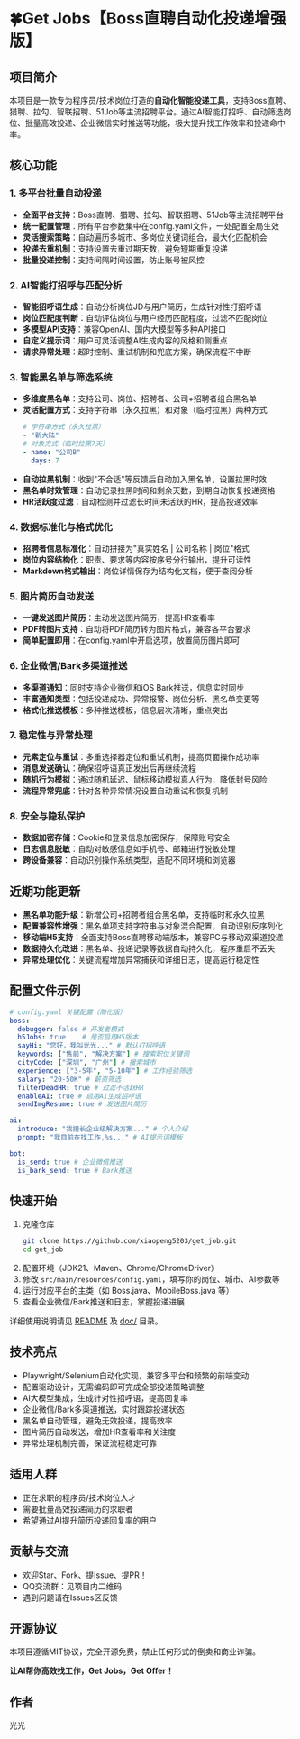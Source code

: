 # 🍀Get Jobs【Boss直聘自动化投递增强版】

## 项目简介

本项目是一款专为程序员/技术岗位打造的**自动化智能投递工具**，支持Boss直聘、猎聘、拉勾、智联招聘、51Job等主流招聘平台。通过AI智能打招呼、自动筛选岗位、批量高效投递、企业微信实时推送等功能，极大提升找工作效率和投递命中率。

## 核心功能

### 1. 多平台批量自动投递
- **全面平台支持**：Boss直聘、猎聘、拉勾、智联招聘、51Job等主流招聘平台
- **统一配置管理**：所有平台参数集中在config.yaml文件，一处配置全局生效
- **灵活搜索策略**：自动遍历多城市、多岗位关键词组合，最大化匹配机会
- **投递去重机制**：支持设置去重过期天数，避免短期重复投递
- **批量投递控制**：支持间隔时间设置，防止账号被风控

### 2. AI智能打招呼与匹配分析
- **智能招呼语生成**：自动分析岗位JD与用户简历，生成针对性打招呼语
- **岗位匹配度判断**：自动评估岗位与用户经历匹配程度，过滤不匹配岗位
- **多模型API支持**：兼容OpenAI、国内大模型等多种API接口
- **自定义提示词**：用户可灵活调整AI生成内容的风格和侧重点
- **请求异常处理**：超时控制、重试机制和兜底方案，确保流程不中断

### 3. 智能黑名单与筛选系统
- **多维度黑名单**：支持公司、岗位、招聘者、公司+招聘者组合黑名单
- **灵活配置方式**：支持字符串（永久拉黑）和对象（临时拉黑）两种方式
  ```yaml
  # 字符串方式（永久拉黑）
  - "新大陆"
  # 对象方式（临时拉黑7天）
  - name: "公司B"
    days: 7
  ```
- **自动拉黑机制**：收到"不合适"等反馈后自动加入黑名单，设置拉黑时效
- **黑名单时效管理**：自动记录拉黑时间和剩余天数，到期自动恢复投递资格
- **HR活跃度过滤**：自动检测并过滤长时间未活跃的HR，提高投递效率

### 4. 数据标准化与格式优化
- **招聘者信息标准化**：自动拼接为"真实姓名 | 公司名称 | 岗位"格式
- **岗位内容结构化**：职责、要求等内容按序号分行输出，提升可读性
- **Markdown格式输出**：岗位详情保存为结构化文档，便于查阅分析

### 5. 图片简历自动发送
- **一键发送图片简历**：主动发送图片简历，提高HR查看率
- **PDF转图片支持**：自动将PDF简历转为图片格式，兼容各平台要求
- **简单配置即用**：在config.yaml中开启选项，放置简历图片即可

### 6. 企业微信/Bark多渠道推送
- **多渠道通知**：同时支持企业微信和iOS Bark推送，信息实时同步
- **丰富通知类型**：包括投递成功、异常报警、岗位分析、黑名单变更等
- **格式化推送模板**：多种推送模板，信息层次清晰，重点突出

### 7. 稳定性与异常处理
- **元素定位与重试**：多重选择器定位和重试机制，提高页面操作成功率
- **消息发送确认**：确保招呼语真正发出后再继续流程
- **随机行为模拟**：通过随机延迟、鼠标移动模拟真人行为，降低封号风险
- **流程异常兜底**：针对各种异常情况设置自动重试和恢复机制

### 8. 安全与隐私保护
- **数据加密存储**：Cookie和登录信息加密保存，保障账号安全
- **日志信息脱敏**：自动对敏感信息如手机号、邮箱进行脱敏处理
- **跨设备兼容**：自动识别操作系统类型，适配不同环境和浏览器

## 近期功能更新

- **黑名单功能升级**：新增公司+招聘者组合黑名单，支持临时和永久拉黑
- **配置兼容性增强**：黑名单项支持字符串与对象混合配置，自动识别反序列化
- **移动端H5支持**：全面支持Boss直聘移动端版本，兼容PC与移动双渠道投递
- **数据持久化改进**：黑名单、投递记录等数据自动持久化，程序重启不丢失
- **异常处理优化**：关键流程增加异常捕获和详细日志，提高运行稳定性

## 配置文件示例

```yaml
# config.yaml 关键配置（简化版）
boss:
  debugger: false # 开发者模式
  h5Jobs: true    # 是否启用H5版本
  sayHi: "您好，我叫光光..." # 默认打招呼语
  keywords: ["售前", "解决方案"] # 搜索职位关键词
  cityCode: ["深圳", "广州"] # 搜索城市
  experience: ["3-5年", "5-10年"] # 工作经验筛选
  salary: "20-50K" # 薪资筛选
  filterDeadHR: true # 过滤不活跃HR
  enableAI: true # 启用AI生成招呼语
  sendImgResume: true # 发送图片简历

ai:
  introduce: "我擅长企业级解决方案..." # 个人介绍
  prompt: "我目前在找工作,%s..." # AI提示词模板

bot:
  is_send: true # 企业微信推送
  is_bark_send: true # Bark推送
```

## 快速开始

1. 克隆仓库  
   ```bash
   git clone https://github.com/xiaopeng5203/get_job.git
   cd get_job
   ```
2. 配置环境（JDK21、Maven、Chrome/ChromeDriver）
3. 修改 `src/main/resources/config.yaml`，填写你的岗位、城市、AI参数等
4. 运行对应平台的主类（如 Boss.java、MobileBoss.java 等）
5. 查看企业微信/Bark推送和日志，掌握投递进展

详细使用说明请见 [README](./README.md) 及 [doc/](./doc/) 目录。

## 技术亮点

- Playwright/Selenium自动化实现，兼容多平台和频繁的前端变动
- 配置驱动设计，无需编码即可完成全部投递策略调整
- AI大模型集成，生成针对性招呼语，提高回复率
- 企业微信/Bark多渠道推送，实时跟踪投递状态
- 黑名单自动管理，避免无效投递，提高效率
- 图片简历自动发送，增加HR查看率和关注度
- 异常处理机制完善，保证流程稳定可靠

## 适用人群

- 正在求职的程序员/技术岗位人才
- 需要批量高效投递简历的求职者
- 希望通过AI提升简历投递回复率的用户

## 贡献与交流

- 欢迎Star、Fork、提Issue、提PR！
- QQ交流群：见项目内二维码
- 遇到问题请在Issues区反馈

## 开源协议

本项目遵循MIT协议，完全开源免费，禁止任何形式的倒卖和商业诈骗。

**让AI帮你高效找工作，Get Jobs，Get Offer！**

## 作者

光光